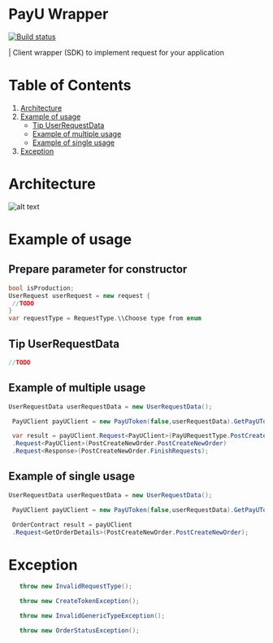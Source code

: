 ﻿# PayU Wrapper
[![Build status](https://ci.appveyor.com/api/projects/status/g0di4mjvy5wl7nl9?svg=true)](https://ci.appveyor.com/project/romabliski/net-core-payu-wrapper)

| Client wrapper (SDK) to implement request for your application
# Table of Contents 
1. [Architecture](#Architecture)
2. [Example of usage](#Example-of-usage) 
    - [Tip UserRequestData](##Tip-UserRequestData) 
    - [Example of multiple usage](##Example-of-multiple-usage) 
    - [Example of single usage](##Example-of-single-usage)
3. [Exception](#Exception)
# Architecture
![alt text][logo]

[logo]: https://raw.githubusercontent.com/romabliski/.NET-core-PayU-Wrapper/master/Architecture/PayUArchitecture.png "Architecture Logo"

# Example of usage
## Prepare parameter for constructor
   ```csharp
bool isProduction;
UserRequest userRequest = new request {
    //TODO
}         
 var requestType = RequestType.\\Choose type from enum
 ```

## Tip UserRequestData

   ```csharp
//TODO
 ```

 ## Example of multiple usage

   ```csharp
   UserRequestData userRequestData = new UserRequestData();

    PayUClient payUClient = new PayUToken(false,userRequestData).GetPayUToken();

    var result = payUClient.Request<PayUClient>(PayURequestType.PostCreateNewOrder)
    .Request<PayUClient>(PostCreateNewOrder.PostCreateNewOrder)
    .Request<Response>(PostCreateNewOrder.FinishRequests);
 ```

  ## Example of single usage

   ```csharp
   UserRequestData userRequestData = new UserRequestData();

    PayUClient payUClient = new PayUToken(false,userRequestData).GetPayUToken();

    OrderContract result = payUClient
    .Request<GetOrderDetails>(PostCreateNewOrder.PostCreateNewOrder);
 ```

 # Exception

 ```csharp
    throw new InvalidRequestType();

    throw new CreateTokenException();

    throw new InvalidGenericTypeException();

    throw new OrderStatusException();
 ```

